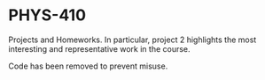 # PHYS-410
Projects and Homeworks. In particular, project 2 highlights the most interesting and representative work in the course.

Code has been removed to prevent misuse.
